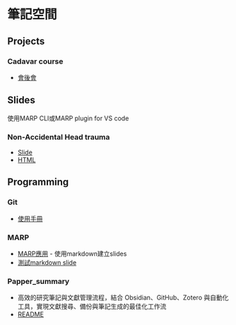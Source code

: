 # 筆記空間

## Projects

### Cadavar course
 - [會後會](/Project/cadaver_course/cadaver_course.md)

## Slides
使用MARP CLI或MARP plugin for VS code

### Non-Accidental Head trauma
 - [Slide](/Slides/Non-Accidental_Head_Injury/Non-Accidental_Head_Injury.md)
 - [HTML](/Slides/Non-Accidental_Head_Injury/Non-Accidental_Head_Injury.html)

## Programming

### Git
 - [使用手冊](/Project/Git/git.md)

### MARP
 - [MARP應用](/Project/MARP/README.md) - 使用markdown建立slides
 - [測試markdown slide](/Project/MARP/MARP_test.md)

### Papper_summary
 - 高效的研究筆記與文獻管理流程，結合 Obsidian、GitHub、Zotero 與自動化工具，實現文獻搜尋、備份與筆記生成的最佳化工作流
 - [README](/Project/Papper_summary/README.md)

